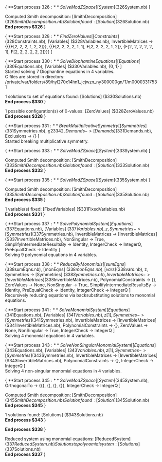  
{ **Start process $326:** SolveModZSpace[ [System] ($326System.nb) ]  
  
Computed Smith decomposition: [SmithDecomposition] ($326SmithDecomposition.nb)  
Solution found: [Solution] ($326Solution.nb)  
**End process $326** }  
  
  
{ **Start process $328:** FindZeroValues[ [Constraints] ($328Constraints.nb), [Variables] ($328Variables.nb), InvertibleMatrices -> {{{F[2, 2, 2, 1, 2, 2]}}, {{F[2, 2, 2, 2, 1, 1], F[2, 2, 2, 2, 1, 2]}, {F[2, 2, 2, 2, 2, 1], F[2, 2, 2, 2, 2, 2]}}} ]  
  
  
{ **Start process $330:** SolveDiophantineEquations[ [Equations] ($330Equations.nb), [Variables] ($330Variables.nb), {0, 1} ]  
Started solving 7 Diophantine equations in 4 variables.  
C files are stored in directory: /private/var/folders/89/hyl270x14hn1_jcjwzn_ny300000gn/T/m00003317531  
  
1 solutions to set of equations found: [Solutions] ($330Solutions.nb)  
**End process $330** }  
  
1 possible configuration(s) of 0-values: [ZeroValues] ($328ZeroValues.nb)  
**End process $328** }  
  
  
{ **Start process $331:** BreakMultiplicativeSymmetry[ [Symmetries] ($331Symmetries.nb), g$23342, Demands -> [Demands] ($331Demands.nb), Exclusions -> {} ]  
Started breaking multiplicative symmetry.  
  
{ **Start process $333:** SolveModZSpace[ [System] ($333System.nb) ]  
  
Computed Smith decomposition: [SmithDecomposition] ($333SmithDecomposition.nb)  
Solution found: [Solution] ($333Solution.nb)  
**End process $333** }  
  
  
{ **Start process $335:** SolveModZSpace[ [System] ($335System.nb) ]  
  
Computed Smith decomposition: [SmithDecomposition] ($335SmithDecomposition.nb)  
Solution found: [Solution] ($335Solution.nb)  
**End process $335** }  
  
1 variable(s) fixed: [FixedVariables] ($331FixedVariables.nb)  
**End process $331** }  
  
  
{ **Start process $337:** SolvePolynomialSystem[ [Equations] ($337Equations.nb), [Variables] ($337Variables.nb), z, Symmetries -> [Symmetries] ($337Symmetries.nb), InvertibleMatrices -> [InvertibleMatrices] ($337InvertibleMatrices.nb), NonSingular -> True, SimplifyIntermediateResultsBy -> Identity, IntegerCheck -> IntegerQ, PreEqualCheck -> Identity ]  
Solving 9 polynomial equations in 4 variables.  
  
{ **Start process $338:** ReduceByMonomials[ [sumEqns] ($338sumEqns.nb), [monEqns] ($338monEqns.nb), [vars] ($338vars.nb), z, Symmetries -> [Symmetries] ($338Symmetries.nb), InvertibleMatrices -> [InvertibleMatrices] ($338InvertibleMatrices.nb), PolynomialConstraints -> {}, ZeroValues -> None, NonSingular -> True, SimplifyIntermediateResultsBy -> Identity, PreEqualCheck -> Identity, IntegerCheck -> IntegerQ ]  
Recursively reducing equations via backsubstituting solutions to monomial equations.  
  
{ **Start process $341:** SolveMonomialSystem[ [Equations] ($341Equations.nb), [Variables] ($341Variables.nb), z[1], Symmetries -> [Symmetries] ($341Symmetries.nb), InvertibleMatrices -> [InvertibleMatrices] ($341InvertibleMatrices.nb), PolynomialConstraints -> {}, ZeroValues -> None, NonSingular -> True, IntegerCheck -> IntegerQ ]  
Solving 4 monomial equations in 4 variables.  
  
{ **Start process $343:** SolveNonSingularMonomialSystem[ [Equations] ($343Equations.nb), [Variables] ($343Variables.nb), z[1], Symmetries -> [Symmetries] ($343Symmetries.nb), InvertibleMatrices -> [InvertibleMatrices] ($343InvertibleMatrices.nb), PolynomialConstraints -> {}, IntegerCheck -> IntegerQ ]  
Solving 4 non-singular monomial equations in 4 variables.  
  
{ **Start process $345:** SolveModZSpace[ [System] ($345System.nb), OrthogonalTo -> {{}, {}, {}, {}}, IntegerCheck -> IntegerQ ]  
  
Computed Smith decomposition: [SmithDecomposition] ($345SmithDecomposition.nb)  
Solution found: [Solution] ($345Solution.nb)  
**End process $345** }  
  
1 solutions found: [Solutions] ($343Solutions.nb)  
**End process $343** }  
  
**End process $338** }  
  
Reduced system using monomial equations: [ReducedSystem] ($337ReducedSystem.nb)  
Solutions to polynomial system: [Solutions] ($337Solutions.nb)  
**End process $337** }  
  
